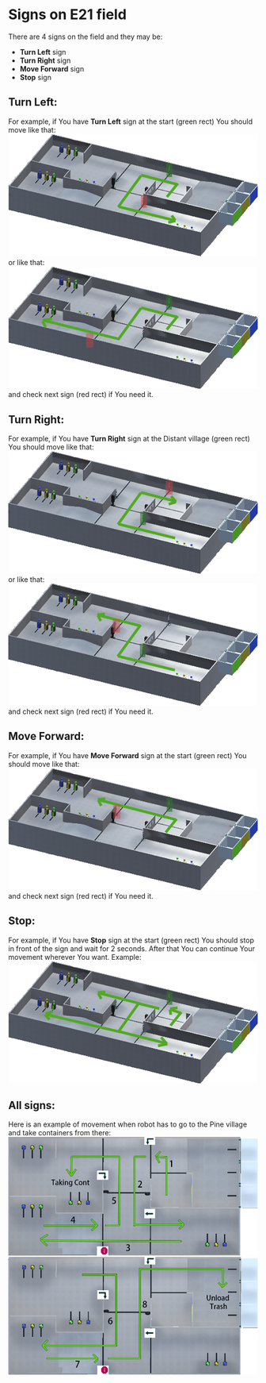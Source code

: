 <h1> Signs on E21 field</h1>  
  
There are 4 signs on the field and they may be:
+ **Turn Left** sign
+ **Turn Right** sign
+ **Move Forward** sign
+ **Stop** sign
  
<h2>Turn Left:</h2>  

For example, if You have **Turn Left** sign at the start (green rect) You should move like that:  
![Turn Left Example 1](https://github.com/CrackAndDie/robocadSim/blob/master/res/left_example_1.png?raw=true "Turn Left Example 1")  
or like that:
![Turn Left Example 2](https://github.com/CrackAndDie/robocadSim/blob/master/res/left_example_2.png?raw=true "Turn Left Example 2")  
and check next sign (red rect) if You need it.  

<h2>Turn Right:</h2>  

For example, if You have **Turn Right** sign at the Distant village (green rect) You should move like that:  
![Turn Right Example 1](https://github.com/CrackAndDie/robocadSim/blob/master/res/right_example_1.png?raw=true "Turn Right Example 1")  
or like that:
![Turn Right Example 2](https://github.com/CrackAndDie/robocadSim/blob/master/res/right_example_2.png?raw=true "Turn Right Example 2")  
and check next sign (red rect) if You need it.

<h2>Move Forward:</h2>  

For example, if You have **Move Forward** sign at the start (green rect) You should move like that:  
![Move Forward Example 1](https://github.com/CrackAndDie/robocadSim/blob/master/res/forward_example_1.png?raw=true "Move Forward Example 1")  
and check next sign (red rect) if You need it.  

<h2>Stop:</h2>  

For example, if You have **Stop** sign at the start (green rect) You should stop in front of the sign and wait for 2 seconds. After that You can continue Your movement wherever You want. Example:  
![Move Forward Example 1](https://github.com/CrackAndDie/robocadSim/blob/master/res/stop_example_1.png?raw=true "Move Forward Example 1")  

<h2>All signs:</h2>  

Here is an example of movement when robot has to go to the Pine village and take containers from there:  
![All signs Example 1](https://github.com/CrackAndDie/robocadSim/blob/master/res/all_signs_example_1.png?raw=true "All signs Example 1")  
![All signs Example 2](https://github.com/CrackAndDie/robocadSim/blob/master/res/all_signs_example_2.png?raw=true "All signs Example 2")  
